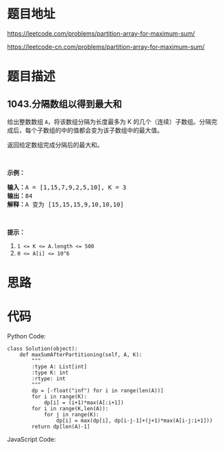 # 题目地址
https://leetcode.com/problems/partition-array-for-maximum-sum/

https://leetcode-cn.com/problems/partition-array-for-maximum-sum/
# 题目描述
## 1043.分隔数组以得到最大和
<p>给出整数数组&nbsp;<code>A</code>，将该数组分隔为长度最多为 K 的几个（连续）子数组。分隔完成后，每个子数组的中的值都会变为该子数组中的最大值。</p>

<p>返回给定数组完成分隔后的最大和。</p>

<p>&nbsp;</p>

<p><strong>示例：</strong></p>

<pre><strong>输入：</strong>A = [1,15,7,9,2,5,10], K = 3
<strong>输出：</strong>84
<strong>解释：</strong>A 变为 [15,15,15,9,10,10,10]</pre>

<p>&nbsp;</p>

<p><strong>提示：</strong></p>

<ol>
	<li><code>1 &lt;= K &lt;= A.length&nbsp;&lt;= 500</code></li>
	<li><code>0 &lt;= A[i] &lt;= 10^6</code></li>
</ol>

# 思路

# 代码
Python Code:

```
class Solution(object):
    def maxSumAfterPartitioning(self, A, K):
        """
        :type A: List[int]
        :type K: int
        :rtype: int
        """
        dp = [-float("inf") for i in range(len(A))]
        for i in range(K):
            dp[i] = (i+1)*max(A[:i+1])
        for i in range(K,len(A)):
            for j in range(K):
                dp[i] = max(dp[i], dp[i-j-1]+(j+1)*max(A[i-j:i+1]))
        return dp[len(A)-1]
```
JavaScript Code:

```

```
